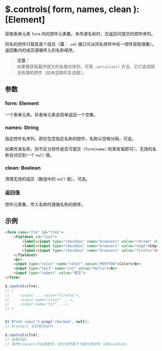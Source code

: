 # $.controls( form, names, clean ): [Element]

获取表单元素 `form` 内的控件元素集。未传递名称时，仅返回可提交的控件序列。

同名的控件只取其首个成员（**注**：`.val` 接口可从同名控件中任一控件获取值集）。返回集内的成员遵循传入的名称顺序。

> **注意：**<br>
> 如果要获取最终提交的名值对序列，可用 `.serialize()` 方法，它们会滤除没有值的控件（如未选取的复选框）。


## 参数

### form: Element

一个表单元素。非表单元素会简单返回一个空集。


### names: String

指定控件名序列，即仅包含指定名称的控件，名称以空格分隔，可选。

如果传递名称，则不区分控件是否可提交（`form[name]` 检索有值即可）。无效的名称会对应到一个 `null` 值。


### clean: Boolean

清理无效的成员（数组中的 `null` 值），可选。


### 返回值

控件元素集，传入名称时遵循名称的顺序。


## 示例

```html
<form name="frm" id="frm1">
    <fieldset id="fset">
        <label><input type="checkbox" name="browsers" value="chrome" checked>Chrome</label>
        <label><input type="checkbox" name="browsers" value="edge">Edge</label>
        <label><input type="checkbox" name="browsers" value="firefox">Firefox</label>
    </fieldset>
    <br>
    <input type="color" name="color" value="#99ff00">Colors<br>
    <input type="text" name="txt" value="Hello"><br>
    <input type="submit" value="提交">
</form>
```

```js
$.controls(frm);
// [
//     <input ... value="firefox">,
//     <input name="color" ...>,
//     <input name="txt" ...>
// ]


$('#fset input').prop('checked', null);
// browsers 全部取消选中。

$.controls(frm);
// 结果同前。
// 虽然browsers不会被提交，但它依然属于可提交类控件（非disabled）。
```
